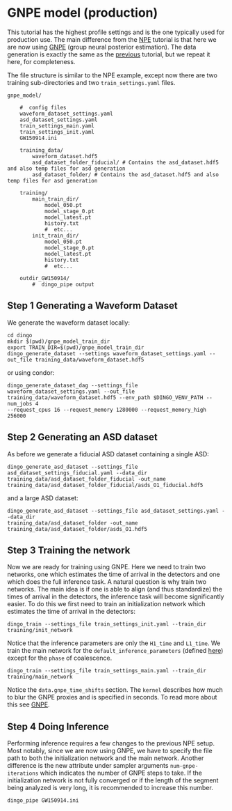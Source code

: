 # GNPE model (production)

This tutorial has the highest profile settings and is the one typically used for production use.
The main difference from the [NPE](example_npe_model.md) tutorial is that here we are now using [GNPE](gnpe.md)
(group neural posterior estimation). The data generation is exactly the same as the [previous](example_npe_model.md)
tutorial, but we repeat it here, for completeness.

The file structure is similar to the NPE example, except now there are two
training sub-directories and two `train_settings.yaml` files. 

```
gnpe_model/

    #  config files
    waveform_dataset_settings.yaml
    asd_dataset_settings.yaml
    train_settings_main.yaml
    train_settings_init.yaml
    GW150914.ini

    training_data/
        waveform_dataset.hdf5
        asd_dataset_folder_fiducial/ # Contains the asd_dataset.hdf5 and also temp files for asd generation
        asd_dataset_folder/ # Contains the asd_dataset.hdf5 and also temp files for asd generation

    training/
        main_train_dir/
            model_050.pt
            model_stage_0.pt
            model_latest.pt
            history.txt
            #  etc...
        init_train_dir/
            model_050.pt
            model_stage_0.pt
            model_latest.pt
            history.txt
            #  etc...

    outdir_GW150914/
        #  dingo_pipe output
```

Step 1 Generating a Waveform Dataset
------------------------------------ 

We generate the waveform dataset locally:

```
cd dingo
mkdir $(pwd)/gnpe_model_train_dir
export TRAIN_DIR=$(pwd)/gnpe_model_train_dir
dingo_generate_dataset --settings waveform_dataset_settings.yaml --out_file training_data/waveform_dataset.hdf5
```

or using condor:

```
dingo_generate_dataset_dag --settings_file
waveform_dataset_settings.yaml --out_file
training_data/waveform_dataset.hdf5 --env_path $DINGO_VENV_PATH --num_jobs 4
--request_cpus 16 --request_memory 1280000 --request_memory_high 256000
```


Step 2 Generating an ASD dataset
--------------------------------

As before we generate a fiducial ASD dataset containing a single ASD:

```
dingo_generate_asd_dataset --settings_file asd_dataset_settings_fiducial.yaml --data_dir
training_data/asd_dataset_folder_fiducial -out_name training_data/asd_dataset_folder_fiducial/asds_O1_fiducial.hdf5
```

and a large ASD dataset:

```
dingo_generate_asd_dataset --settings_file asd_dataset_settings.yaml --data_dir
training_data/asd_dataset_folder -out_name training_data/asd_dataset_folder/asds_O1.hdf5
```


Step 3 Training the network
---------------------------

Now we are ready for training using GNPE. Here we need to train two networks, one which estimates the time of arrival 
in the detectors and one which does the full inference task. A natural question
is why train two networks. The main idea is if one is able to align (and thus
standardize) the times of arrival in the detectors, the inference task will
become significantly easier. To do this we first need to train an initialization
network which estimates the time of arrival in the detectors:

```
dingo_train --settings_file train_settings_init.yaml --train_dir training/init_network
```

Notice that the inference parameters are only the `H1_time` and `L1_time`. We train the main network 
for the `default_inference_parameters` (defined [here](https://github.com/dingo-gw/dingo/blob/main/dingo/gw/prior.py)) 
except for the `phase` of coalescence. 

```
dingo_train --settings_file train_settings_main.yaml --train_dir training/main_network
```

Notice the `data.gnpe_time_shifts` section. The `kernel` describes how much to blur the GNPE proxies and is specified in 
seconds. To read more about this see [GNPE](gnpe.md).


Step 4 Doing Inference
----------------------

Performing inference requires a few changes to the previous NPE setup. Most notably, since we are now using GNPE, we 
have to specify the file path to both the initialization network and the main network. Another 
difference is the new attribute under sampler arguments `num-gnpe-iterations` which indicates the 
number of GNPE steps to take. If the initialization network is not fully converged or if 
the length of the segment being analyzed is very long, it is recommended to increase this number.

```
dingo_pipe GW150914.ini
```

